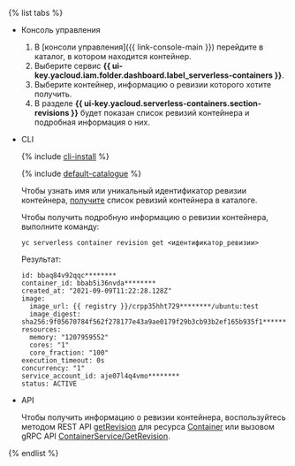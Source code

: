 {% list tabs %}

- Консоль управления

    1. В [консоли управления]({{ link-console-main }}) перейдите в каталог, в котором находится контейнер.
    1. Выберите сервис **{{ ui-key.yacloud.iam.folder.dashboard.label_serverless-containers }}**.
    1. Выберите контейнер, информацию о ревизии которого хотите получить.
    1. В разделе **{{ ui-key.yacloud.serverless-containers.section-revisions }}** будет показан список ревизий контейнера и подробная информация о них.

- CLI

    {% include [cli-install](../../_includes/cli-install.md) %}

    {% include [default-catalogue](../../_includes/default-catalogue.md) %}

    Чтобы узнать имя или уникальный идентификатор ревизии контейнера, [получите](../../serverless-containers/operations/revision-list.md) список ревизий контейнера в каталоге.

    Чтобы получить подробную информацию о ревизии контейнера, выполните команду:

    ```
    yc serverless container revision get <идентификатор_ревизии>
    ```
    Результат:
    ```
    id: bbaq84v92qqc********
    container_id: bbab5i36nvda********
    created_at: "2021-09-09T11:22:28.128Z"
    image:
      image_url: {{ registry }}/crpp35hht729********/ubuntu:test
      image_digest: sha256:9f05670784f562f278177e43a9ae0179f29b3cb93b2ef165b935f1**********
    resources:
      memory: "1207959552"
      cores: "1"
      core_fraction: "100"
    execution_timeout: 0s
    concurrency: "1"
    service_account_id: aje07l4q4vmo********
    status: ACTIVE
    ```

- API

  Чтобы получить информацию о ревизии контейнера, воспользуйтесь методом REST API [getRevision](../../serverless-containers/containers/api-ref/Container/getRevision.md) для ресурса [Container](../../serverless-containers/containers/api-ref/Container/index.md) или вызовом gRPC API [ContainerService/GetRevision](../../serverless-containers/containers/api-ref/grpc/container_service.md#GetRevision).

{% endlist %}